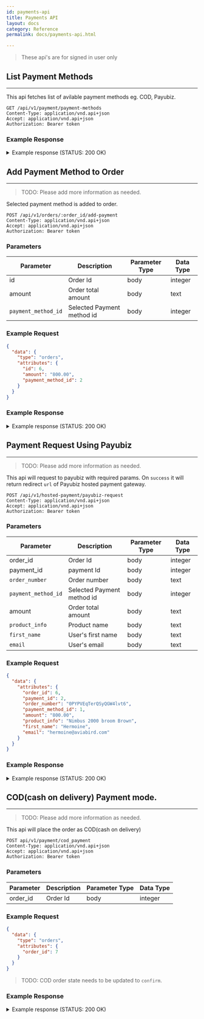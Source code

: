 ```yaml
---
id: payments-api
title: Payments API
layout: docs
category: Reference
permalink: docs/payments-api.html

---
```


> These api's are for signed in user only

## List Payment Methods

---

This api fetches list of avilable payment methods eg. COD, Payubiz.


```text
GET /api/v1/payment/payment-methods
Content-Type: application/vnd.api+json
Accept: application/vnd.api+json
Authorization: Bearer token
```
### Example Response
<details><summary> Example response (STATUS: 200 OK)</summary>

```json
{
  "data": [
    {
      "attributes": {
        "active?": true,
        "code": "hpm",
        "description": "Hosted payment",
        "live_mode?": false,
        "name": "Payubiz"
      },
      "id": "1",
      "links": {
        "self": "/payment/payment-methods/1"
      },
      "type": "payment_method"
    },
    {
      "attributes": {
        "active?": true,
        "code": "cod",
        "description": "cash on delivery",
        "live_mode?": false,
        "name": "COD"
      },
      "id": "2",
      "links": {
        "self": "/payment/payment-methods/2"
      },
      "type": "payment_method"
    }
  ],
  "jsonapi": {
    "version": "1.0"
  }
}
```

</details>

## Add Payment Method to Order

---
> TODO: Please add more information as needed.

Selected payment method is added to order.

```text
POST /api/v1/orders/:order_id/add-payment
Content-Type: application/vnd.api+json
Accept: application/vnd.api+json
Authorization: Bearer token
```
### Parameters

| Parameter     | Description   | Parameter Type| Data Type     |
| ------------- | ------------- | ------------- | ------------- |
| id            | Order Id      |    body       | integer       |
| amount        | Order total amount | body     | text          |
| `payment_method_id` | Selected Payment method id  | body | integer |


### Example Request

```json
{  
  "data": {
    "type": "orders", 
    "attributes": {
      "id": 6,
      "amount": "800.00",
      "payment_method_id": 2
    }
  }
}
```

### Example Response
<details><summary> Example response (STATUS: 200 OK)</summary>

```json
{
  "data": {
    "attributes": {
      "adjustment_total": null,
      "billing_address": {
        "address_line_1": "Hampstead Garden Suburb, Heathgate",
        "address_line_2": null,
        "alternate_phone": null,
        "city": "London",
        "country_id": 80,
        "first_name": "Hermoine",
        "id": "f76771f6-37fb-4675-b2c2-c7205307cb1b",
        "last_name": "Grengers",
        "phone": "1212121212",
        "state_id": 1493,
        "zip_code": "123456"
      },
      "item_count": 1,
      "number": "0PYPVEqTerQSyQGW4lvt6",
      "order_total_amount": {
        "amount": "800.00",
        "currency": "USD"
      },
      "promot_total": null,
      "shipping_address": {
        "address_line_1": "Hampstead Garden Suburb, Heathgate",
        "address_line_2": null,
        "alternate_phone": null,
        "city": "London",
        "country_id": 80,
        "first_name": "Hermoine",
        "id": "8af1a642-3c73-420f-a87a-ea2d5d141616",
        "last_name": "Grengers",
        "phone": "1212121212",
        "state_id": 1493,
        "zip_code": "123456"
      },
      "state": "payment",
      "user_id": 5
    },
    "id": "6",
    "links": {
      "self": "/orders/6"
    },
    "relationships": {
      "line_items": {
        "data": [
          {
            "id": "11",
            "type": "line_item"
          }
        ]
      },
      "packages": {},
      "payments": {
        "data": [
          {
            "id": "1",
            "type": "payment"
          }
        ]
      }
    },
    "type": "order"
  },
  "included": [
    {
      "attributes": {
        "amount": {
          "amount": "800.00000000",
          "currency": "USD"
        },
        "payment_method_id": 2,
        "slug": "payment_slug-WCGCxaw3o7toS8xdefeSz"
      },
      "id": "1",
      "type": "payment"
    },
    {
      "attributes": {
        "id": 11,
        "product_id": 12,
        "quantity": 1,
        "total_price": "800.00",
        "unit_price": {
          "amount": "800.00",
          "currency": "USD"
        }
      },
      "id": "11",
      "links": {
        "self": "/line_items/11"
      },
      "relationships": {
        "product": {
          "data": {
            "id": "12",
            "type": "product"
          }
        }
      },
      "type": "line_item"
    }
  ],
  "jsonapi": {
    "version": "1.0"
  }
}
```
</details>

## Payment Request Using Payubiz

---
> TODO: Please add more information as needed.

This api will request to payubiz with required params. On `success` it will return redirect `url` of Payubiz hosted payment gateway. 

```text
POST /api/v1/hosted-payment/payubiz-request
Content-Type: application/vnd.api+json
Accept: application/vnd.api+json
Authorization: Bearer token
```

### Parameters

| Parameter      | Description   | Parameter Type| Data Type     |
| -------------  | ------------- | ------------- | ------------- |
| order_id       |  Order Id     |  body         | integer       |
| payment_id     |  payment Id   |  body         | integer       |
| `order_number` |  Order number |  body         | text          |
| `payment_method_id` | Selected Payment method id|  body        | integer |
| amount         | Order total amount|    body   |    text       |
| `product_info `| Product name  |     body      |     text      |
| `first_name `  | User's first name | body      |   text        |
| `email `       | User's email  |   body        |   text        |


### Example Request

```json
{
  "data": {
    "attributes": {
      "order_id": 6,
      "payment_id": 2,
      "order_number": "0PYPVEqTerQSyQGW4lvt6",
      "payment_method_id": 1,
      "amount": "800.00",
      "product_info": "Nimbus 2000 broom Brown",
      "first_name": "Hermoine",
      "email": "hermoine@aviabird.com"
    }
  }
}
```

### Example Response
<details><summary> Example response (STATUS: 200 OK)</summary>

```json
{
  "url": "https://test.payu.in/_payment_options?mihpayid=<some_id>"
}
```
</details>


## COD(cash on delivery) Payment mode.

---
> TODO: Please add more information as needed.

This api will place the order as COD(cash on delivery)

```text
POST api/v1/payment/cod_payment
Content-Type: application/vnd.api+json
Accept: application/vnd.api+json
Authorization: Bearer token
```

### Parameters

| Parameter      | Description   | Parameter Type| Data Type     |
| ------------- | ------------- | ------------- | -------------  |
| order_id      | Order Id      |    body       | integer        |


### Example Request

```json
{
  "data": {
    "type": "orders",
    "attributes": {
      "order_id": 7
    }
  }
}
```
> TODO: COD order state needs to be updated to `confirm`.

### Example Response
<details><summary> Example response (STATUS: 200 OK)</summary>

```json
{
  "data": {
    "attributes": {
      "adjustment_total": null,
      "billing_address": {
        "address_line_1": "Hampstead Garden Suburb, Heathgate",
        "address_line_2": null,
        "alternate_phone": null,
        "city": "London",
        "country_id": 80,
        "first_name": "Hermoine",
        "id": "eb8bbc2e-61e2-4e67-8190-72e07f65cff5",
        "last_name": "Grengers",
        "phone": "1212121212",
        "state_id": 1493,
        "zip_code": "123456"
      },
      "item_count": 1,
      "number": "JsjUbIJexU6BZR6tWkQwy",
      "order_total_amount": {
        "amount": "1000.00",
        "currency": "USD"
      },
      "promot_total": null,
      "shipping_address": {
        "address_line_1": "Hampstead Garden Suburb, Heathgate",
        "address_line_2": null,
        "alternate_phone": null,
        "city": "London",
        "country_id": 80,
        "first_name": "Hermoine",
        "id": "468b0c6c-560c-480b-ad18-a0ddb233f650",
        "last_name": "Grengers",
        "phone": "1212121212",
        "state_id": 1493,
        "zip_code": "123456"
      },
      "state": "payment",
      "user_id": 5
    },
    "id": "7",
    "links": {
      "self": "/orders/7"
    },
    "relationships": {
      "line_items": {},
      "packages": {},
      "payments": {}
    },
    "type": "order"
  },
  "jsonapi": {
    "version": "1.0"
  }
}
```
</details>
